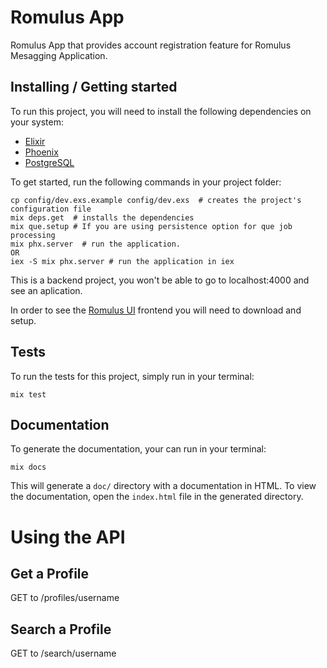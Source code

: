 # Romulus App

Romulus App that provides account registration feature for Romulus Mesagging Application.

## Installing / Getting started

To run this project, you will need to install the following dependencies on your system:

* [Elixir](https://elixir-lang.org/install.html)
* [Phoenix](https://hexdocs.pm/phoenix/installation.html)
* [PostgreSQL](https://www.postgresql.org/download/macosx/)

To get started, run the following commands in your project folder:

```shell
cp config/dev.exs.example config/dev.exs  # creates the project's configuration file
mix deps.get  # installs the dependencies
mix que.setup # If you are using persistence option for que job processing
mix phx.server  # run the application.
OR
iex -S mix phx.server # run the application in iex
```

This is a backend project, you won't be able to go to localhost:4000 and see an aplication. 

In order to see the [Romulus UI](romulus_ui) frontend you will need to download and setup.

## Tests

To run the tests for this project, simply run in your terminal:

```shell
mix test
```

## Documentation

To generate the documentation, your can run in your terminal:

```shell
mix docs
```

This will generate a `doc/` directory with a documentation in HTML. To view the documentation, open the `index.html` file in the generated directory.

# Using the API

## Get a Profile 
GET to /profiles/username

## Search a Profile

GET to /search/username

